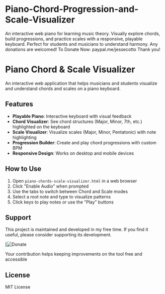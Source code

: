 # Piano-Chord-Progression-and-Scale-Visualizer
An interactive web piano for learning music theory. Visually explore chords, build progressions, and practice scales with a responsive, playable keyboard. Perfect for students and musicians to understand harmony. Any donations are welcomed! To Donate Now: paypal.me/jessecotto Thank you!

# Piano Chord & Scale Visualizer

An interactive web application that helps musicians and students visualize and understand chords and scales on a piano keyboard.

## Features

- **Playable Piano**: Interactive keyboard with visual feedback
- **Chord Visualizer**: See chord structures (Major, Minor, 7th, etc.) highlighted on the keyboard
- **Scale Visualizer**: Visualize scales (Major, Minor, Pentatonic) with note highlighting
- **Progression Builder**: Create and play chord progressions with custom BPM
- **Responsive Design**: Works on desktop and mobile devices

## How to Use

1. Open `piano-chords-scale-visualizer.html` in a web browser
2. Click "Enable Audio" when prompted
3. Use the tabs to switch between Chord and Scale modes
4. Select a root note and type to visualize patterns
5. Click keys to play notes or use the "Play" buttons

## Support

This project is maintained and developed in my free time. If you find it useful, please consider supporting its development.

[![Donate](https://paypal.me/jessecotto)

Your contribution helps keeping improvements on the tool free and accessible

## License

MIT License
